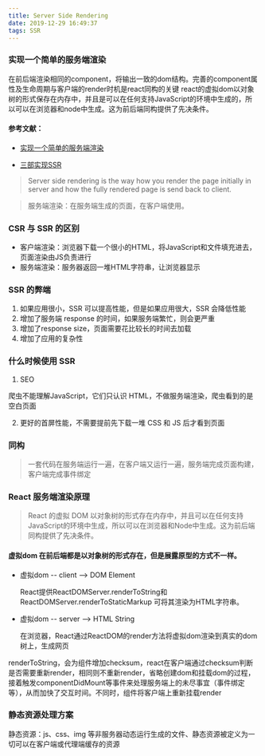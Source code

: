 ```yaml
---
title: Server Side Rendering
date: 2019-12-29 16:49:37
tags: SSR 
---
```


### 实现一个简单的服务端渲染

在前后端渲染相同的component，将输出一致的dom结构。完善的component属性及生命周期与客户端的render时机是react同构的关键
react的虚拟dom以对象树的形式保存在内存中，并且是可以在任何支持JavaScript的环境中生成的，所以可以在浏览器和node中生成。这为前后端同构提供了先决条件。
<!-- more -->

#### 参考文献：

* [实现一个简单的服务端渲染](https://medium.com/@mahesh_joshi/understanding-server-side-rendering-in-react-in-easy-way-d2984bb7aa51)

* [三部实现SSR](https://www.freecodecamp.org/news/server-side-rendering-your-react-app-in-three-simple-steps-7a82b95db82e/)

> Server side rendering is the way how you render the page initially in server and how the fully rendered page is send back to client.

> 服务端渲染：在服务端生成的页面，在客户端使用。

### CSR 与 SSR 的区别

* 客户端渲染：浏览器下载一个很小的HTML，将JavaScript和文件填充进去，页面渲染由JS负责进行
* 服务端渲染：服务器返回一堆HTML字符串，让浏览器显示

### SSR 的弊端

1. 如果应用很小，SSR 可以提高性能，但是如果应用很大，SSR 会降低性能
2. 增加了服务端 response 的时间，如果服务端繁忙，则会更严重
3. 增加了response size，页面需要花比较长的时间去加载
4. 增加了应用的复杂性

### 什么时候使用 SSR

1. SEO

  爬虫不能理解JavaScript，它们只认识 HTML，不做服务端渲染，爬虫看到的是空白页面

2. 更好的首屏性能，不需要提前先下载一堆 CSS 和 JS 后才看到页面

### 同构

> 一套代码在服务端运行一遍，在客户端又运行一遍，服务端完成页面构建，客户端完成事件绑定

### React 服务端渲染原理

> React 的虚拟 DOM 以对象树的形式存在内存中，并且可以在任何支持JavaScript的环境中生成，所以可以在浏览器和Node中生成。这为前后端同构提供了先决条件。

  #### 虚拟dom 在前后端都是以对象树的形式存在，但是展露原型的方式不一样。

* 虚拟dom -- client --> DOM Element

  React提供ReactDOMServer.renderToString和ReactDOMServer.renderToStaticMarkup 可将其渲染为HTML字符串。

* 虚拟dom -- server --> HTML String 

  在浏览器，React通过ReactDOM的render方法将虚拟dom渲染到真实的dom树上，生成网页

renderToString，会为组件增加checksum，react在客户端通过checksum判断是否需要重新render，相同则不重新render，省略创建dom和挂载dom的过程，接着触发componentDidMount等事件来处理服务端上的未尽事宜（事件绑定等），从而加快了交互时间。不同时，组件将客户端上重新挂载render

### 静态资源处理方案

静态资源：js、css、img 等非服务器动态运行生成的文件、静态资源被定义为一切可以在客户端或代理端缓存的资源
